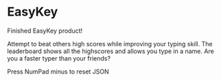 # EasyKey

Finished EasyKey product!

Attempt to beat others high scores while improving your typing skill.
The leaderboard shows all the highscores and allows you type in a name.
Are you a faster typer than your friends?

Press NumPad minus to reset JSON
